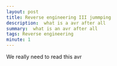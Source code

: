 ```yaml
---
layout: post
title: Reverse engineering III jummping 
description:  what is a avr after all 
summary:  what is an avr after all 
tags: Reverse engineering 
minute: 1
---
```



We really need to read this avr 